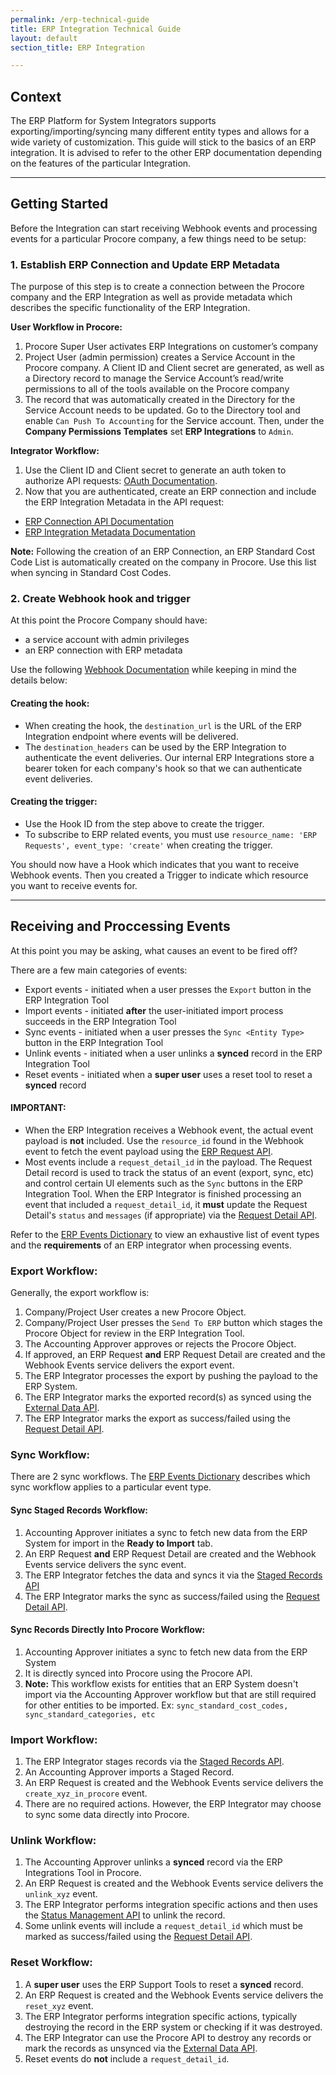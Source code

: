 ```yaml
---
permalink: /erp-technical-guide
title: ERP Integration Technical Guide
layout: default
section_title: ERP Integration

---
```


## Context

The ERP Platform for System Integrators supports exporting/importing/syncing many different entity types and allows for a wide variety of customization.
This guide will stick to the basics of an ERP integration. It is advised to refer to the other ERP documentation depending on the features of the particular Integration.

---

## Getting Started

Before the Integration can start receiving Webhook events and processing events for a particular Procore company, a few things need to be setup:

### 1. Establish ERP Connection and Update ERP Metadata

The purpose of this step is to create a connection between the Procore company and the ERP Integration as well as provide metadata which describes the specific functionality of the ERP Integration.

**User Workflow in Procore:**
1. Procore Super User activates ERP Integrations on customer’s company
2. Project User (admin permission) creates a Service Account in the Procore company. A Client ID and Client secret are generated, as well as a Directory record to manage the Service Account’s read/write permissions to all of the tools available on the Procore company
3. The record that was automatically created in the Directory for the Service Account needs to be updated. Go to the Directory tool and enable `Can Push To Accounting` for the Service account. Then, under the **Company Permissions Templates** set **ERP Integrations** to `Admin`.

**Integrator Workflow:**
1. Use the Client ID and Client secret to generate an auth token to authorize API requests: [OAuth Documentation](https://developers.procore.com/documentation/oauth-client-credentials).
2. Now that you are authenticated, create an ERP connection and include the ERP Integration Metadata in the API request: 
* [ERP Connection API Documentation](https://developers.procore.com/reference/rest/v1/erp-connections?version=1.0#create-erp-connection-and-metadata-configuration)
* [ERP Integration Metadata Documentation](https://developers.procore.com/documentation/erp-metadata-details)

**Note:** Following the creation of an ERP Connection, an ERP Standard Cost Code List is automatically created on the company in Procore. Use this list when syncing in Standard Cost Codes.

### 2. Create Webhook hook and trigger

At this point the Procore Company should have:
* a service account with admin privileges
* an ERP connection with ERP metadata

Use the following [Webhook Documentation](https://developers.procore.com/documentation/webhooks-api) while keeping in mind the details below:

#### Creating the hook:
* When creating the hook, the `destination_url` is the URL of the ERP Integration endpoint where events will be delivered.
* The `destination_headers` can be used by the ERP Integration to authenticate the event deliveries. Our internal ERP Integrations store a bearer token for each company's hook so that we can authenticate event deliveries.

#### Creating the trigger:
* Use the Hook ID from the step above to create the trigger.
* To subscribe to ERP related events, you must use `resource_name: 'ERP Requests', event_type: 'create'` when creating the trigger.

You should now have a Hook which indicates that you want to receive Webhook events.
Then you created a Trigger to indicate which resource you want to receive events for.

---

## Receiving and Proccessing Events

At this point you may be asking, what causes an event to be fired off?

There are a few main categories of events:
* Export events - initiated when a user presses the `Export` button in the ERP Integration Tool
* Import events - initiated **after** the user-initiated import process succeeds in the ERP Integration Tool
* Sync events - initiated when a user presses the `Sync <Entity Type>` button in the ERP Integration Tool
* Unlink events - initiated when a user unlinks a **synced** record in the ERP Integration Tool
* Reset events - initiated when a **super user** uses a reset tool to reset a **synced** record

#### IMPORTANT:
* When the ERP Integration receives a Webhook event, the actual event payload is **not** included. Use the `resource_id` found in the Webhook event to fetch the event payload using the [ERP Request API](https://developers.procore.com/reference/rest/v1/erp-requests?version=1.0#show-erp-request).
* Most events include a `request_detail_id` in the payload.
  The Request Detail record is used to track the status of an event (export, sync, etc) and control certain UI elements such as the `Sync` buttons in the ERP Integration Tool.
  When the ERP Integrator is finished processing an event that included a `request_detail_id`, it **must** update the Request Detail's `status` and `messages` (if appropriate) via the [Request Detail API](https://developers.procore.com/reference/rest/v1/erp-request-details?version=1.0#update-erp-request-detail).

Refer to the [ERP Events Dictionary](https://developers.procore.com/documentation/erp-events-dictionary) to view an exhaustive list of event types and the **requirements** of an ERP integrator when processing events.

### Export Workflow:

Generally, the export workflow is:
1. Company/Project User creates a new Procore Object.
2. Company/Project User presses the `Send To ERP` button which stages the Procore Object for review in the ERP Integration Tool.
3. The Accounting Approver approves or rejects the Procore Object.
4. If approved, an ERP Request **and** ERP Request Detail are created and the Webhook Events service delivers the export event.
6. The ERP Integrator processes the export by pushing the payload to the ERP System.
7. The ERP Integrator marks the exported record(s) as synced using the [External Data API](https://developers.procore.com/reference/rest/v1/erp-external-data?version=1.0#sync-external-data).
8. The ERP Integrator marks the export as success/failed using the [Request Detail API](https://developers.procore.com/reference/rest/v1/erp-request-details?version=1.0#update-erp-request-detail).

### Sync Workflow:

There are 2 sync workflows.
The [ERP Events Dictionary](https://developers.procore.com/documentation/erp-events-dictionary) describes which sync workflow applies to a particular event type.

#### Sync Staged Records Workflow:
1. Accounting Approver initiates a sync to fetch new data from the ERP System for import in the **Ready to Import** tab.
2. An ERP Request **and** ERP Request Detail are created and the Webhook Events service delivers the sync event.
3. The ERP Integrator fetches the data and syncs it via the [Staged Records API](https://developers.procore.com/reference/rest/v1/erp-staged-record?version=1.0#sync-staged-record)
4. The ERP Integrator marks the sync as success/failed using the [Request Detail API](https://developers.procore.com/reference/rest/v1/erp-request-details?version=1.0#update-erp-request-detail).

#### Sync Records Directly Into Procore Workflow:
1. Accounting Approver initiates a sync to fetch new data from the ERP System
2. It is directly synced into Procore using the Procore API.
3. **Note:** This workflow exists for entities that an ERP System doesn't import via the Accounting Approver workflow but that are still required for other entities to be imported. Ex: `sync_standard_cost_codes, sync_standard_categories, etc`

### Import Workflow:
1. The ERP Integrator stages records via the [Staged Records API](https://developers.procore.com/reference/rest/v1/erp-staged-record?version=1.0#sync-staged-record).
2. An Accounting Approver imports a Staged Record.
3. An ERP Request is created and the Webhook Events service delivers the `create_xyz_in_procore` event.
4. There are no required actions. However, the ERP Integrator may choose to sync some data directly into Procore.

### Unlink Workflow:
1. The Accounting Approver unlinks a **synced** record via the ERP Integrations Tool in Procore.
2. An ERP Request is created and the Webhook Events service delivers the `unlink_xyz` event.
3. The ERP Integrator performs integration specific actions and then uses the [Status Management API](https://developers.procore.com/reference/rest/v1/erp-status-management?version=1.0#unlink-an-erp-synced-entity) to unlink the record.
4. Some unlink events will include a `request_detail_id`  which must be marked as success/failed using the [Request Detail API](https://developers.procore.com/reference/rest/v1/erp-request-details?version=1.0#update-erp-request-detail).

### Reset Workflow:
1. A **super user** uses the ERP Support Tools to reset a **synced** record.
2. An ERP Request is created and the Webhook Events service delivers the `reset_xyz` event.
3. The ERP Integrator performs integration specific actions, typically destroying the record in the ERP system or checking if it was destroyed.
4. The ERP Integrator can use the Procore API to destroy any records or mark the records as unsynced via the [External Data API](https://developers.procore.com/reference/rest/v1/erp-external-data?version=1.0#sync-external-data).
5. Reset events do **not** include a `request_detail_id`.
